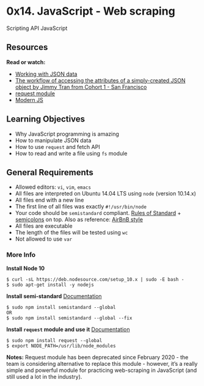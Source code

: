 # 0x14. JavaScript - Web scraping
Scripting API JavaScript

## Resources
**Read or watch:**
- [Working with JSON data](https://developer.mozilla.org/en-US/docs/Learn/JavaScript/Objects/JSON)
- [The workflow of accessing the attributes of a simply-created JSON object by Jimmy Tran from Cohort 1 - San Francisco](https://medium.com/@vietkieutie/the-workflow-of-accessing-the-attributes-of-a-simply-created-json-object-82a5b33e2319)
- [request module](https://github.com/request/request)
- [Modern JS](https://github.com/mbeaudru/modern-js-cheatsheet)

## Learning Objectives
- Why JavaScript programming is amazing
- How to manipulate JSON data
- How to use ``request`` and fetch API
- How to read and write a file using ``fs`` module

## General Requirements
- Allowed editors: ``vi``, ``vim``, ``emacs``
- All files are interpreted on Ubuntu 14.04 LTS using ``node`` (version 10.14.x)
- All files end with a new line
- The first line of all files was exactly ``#!/usr/bin/node``
- Your code should be ``semistandard`` compliant. [Rules of Standard](https://standardjs.com/rules.html) + [semicolons](https://github.com/standard/semistandard) on top. Also as reference: [AirBnB style](https://github.com/airbnb/javascript)
- All files are executable
- The length of the files will be tested using ``wc``
- Not allowed to use ``var``

### More Info
**Install Node 10**
```
$ curl -sL https://deb.nodesource.com/setup_10.x | sudo -E bash -
$ sudo apt-get install -y nodejs
```
**Install semi-standard**
[Documentation](https://github.com/standard/semistandard)
```
$ sudo npm install semistandard --global
OR
$ sudo npm install semistandard --global --fix
```
**Install ``request`` module and use it**
[Documentation](https://github.com/request/request)
```
$ sudo npm install request --global
$ export NODE_PATH=/usr/lib/node_modules
```
**Notes:** Request module has been deprecated since February 2020 - the team is considering alternative to replace this module - however, it’s a really simple and powerful module for practicing web-scraping in JavaScript (and still used a lot in the industry).
